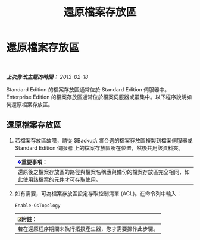 ﻿---
title: 還原檔案存放區
TOCTitle: 還原檔案存放區
ms:assetid: 89916fc6-31d3-4c7f-9eaf-c02584761ef4
ms:mtpsurl: https://technet.microsoft.com/zh-tw/library/Hh202180(v=OCS.15)
ms:contentKeyID: 52056166
ms.date: 08/10/2015
mtps_version: v=OCS.15
ms.translationtype: HT
---

# 還原檔案存放區

 

_**上次修改主題的時間：** 2013-02-18_

Standard Edition 的檔案存放區通常位於 Standard Edition 伺服器中。Enterprise Edition 的檔案存放區通常位於檔案伺服器或叢集中。以下程序說明如何還原檔案存放區。

## 還原檔案存放區

1.  若檔案存放區故障，請從 $Backup\\ 將合適的檔案存放區複製到檔案伺服器或 Standard Edition 伺服器 上的檔案存放區所在位置，然後共用該資料夾。
    
    <table>
    <thead>
    <tr class="header">
    <th><img src="images/Gg412908.important(OCS.15).gif" title="important" alt="important" />重要事項：</th>
    </tr>
    </thead>
    <tbody>
    <tr class="odd">
    <td>還原後之檔案存放區的路徑與檔案名稱應與備份的檔案存放區完全相同，如此使用該檔案的元件才可存取使用。</td>
    </tr>
    </tbody>
    </table>


2.  如有需要，可為檔案存放區設定存取控制清單 (ACL)。在命令列中輸入：
    
        Enable-CsTopology
    
    <table>
    <thead>
    <tr class="header">
    <th><img src="images/Gg398811.note(OCS.15).gif" title="note" alt="note" />附註：</th>
    </tr>
    </thead>
    <tbody>
    <tr class="odd">
    <td>若在還原程序期間未執行拓撲產生器，您才需要操作此步驟。</td>
    </tr>
    </tbody>
    </table>

